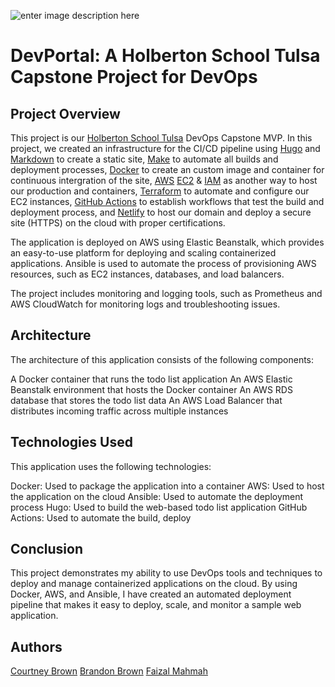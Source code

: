 ![enter image description here](https://img.freepik.com/free-vector/programmers-working-project-website-development-methodology-technical-support_335657-2472.jpg?w=1060&t=st=1680285815~exp=1680286415~hmac=4462acf16b5c21499d9d5fbda2a42c182167982c103d1ad3aabc767c575b8ae4)

# DevPortal: A Holberton School Tulsa Capstone Project for DevOps

## Project Overview
This project is our [Holberton School Tulsa](https://classes.holbertontulsa.com/software-developer-lpb/?utm_term=holberton&utm_campaign=Branded+%7C+Search&utm_source=adwords&utm_medium=ppc&hsa_acc=2236026088&hsa_cam=12521055298&hsa_grp=123058220150&hsa_ad=505333222516&hsa_src=g&hsa_tgt=kwd-300668487307&hsa_kw=holberton&hsa_mt=p&hsa_net=adwords&hsa_ver=3&gad=1&gclid=CjwKCAjwov6hBhBsEiwAvrvN6FWqHZPs0qZj4XcUGyHmDSpRxwOLWMNHoGa7PbWNLQdICZEgTdoqbhoCpncQAvD_BwE) DevOps Capstone MVP. In this project, we created an infrastructure for the CI/CD pipeline using [Hugo](https://gohugo.io/) and [Markdown](https://gohugo.io/content-management/front-matter/) to create a static site, [Make](https://www.gnu.org/software/make/manual/make.html) to automate all builds and deployment processes, [Docker](https://www.docker.com/) to create an custom image and container for continuous intergration of the site, [AWS](https://aws.amazon.com/free/?trk=fce796e8-4ceb-48e0-9767-89f7873fac3d&sc_channel=ps&ef_id=CjwKCAjwov6hBhBsEiwAvrvN6I-tEjVGjA30G3tpCTwjLnMfOSJWhJEY7n5sMZ0QixgtR7IS5MXZixoCaAkQAvD_BwE:G:s&s_kwcid=AL!4422!3!432339156150!e!!g!!aws!1644045032!68366401852&all-free-tier.sort-by=item.additionalFields.SortRank&all-free-tier.sort-order=asc&awsf.Free%20Tier%20Types=*all&awsf.Free%20Tier%20Categories=*all) [EC2](https://aws.amazon.com/pm/ec2/?trk=36c6da98-7b20-48fa-8225-4784bced9843&sc_channel=ps&ef_id=CjwKCAjwov6hBhBsEiwAvrvN6FEbNIw722riAO6FvHkgLI9ZbIoLljzUHyKKoNkIjpAQJEJJgDAq3xoCCMMQAvD_BwE:G:s&s_kwcid=AL!4422!3!467723097970!e!!g!!ec2!11198711716!118263955828) & [IAM](https://aws.amazon.com/iam/) as another way to host our production and containers, [Terraform](https://www.terraform.io/) to automate and configure our EC2 instances, [GitHub Actions](https://github.com/actions) to establish workflows that test the build and deployment process, and [Netlify](https://www.netlify.com/) to host our domain and deploy a secure site (HTTPS) on the cloud with proper certifications.

The application is deployed on AWS using Elastic Beanstalk, which provides an easy-to-use platform for deploying and scaling containerized applications. Ansible is used to automate the process of provisioning AWS resources, such as EC2 instances, databases, and load balancers.

The project includes monitoring and logging tools, such as Prometheus and AWS CloudWatch for monitoring logs and troubleshooting issues.

## Architecture
The architecture of this application consists of the following components:

A Docker container that runs the todo list application
An AWS Elastic Beanstalk environment that hosts the Docker container
An AWS RDS database that stores the todo list data
An AWS Load Balancer that distributes incoming traffic across multiple instances


## Technologies Used
This application uses the following technologies:

Docker: Used to package the application into a container
AWS: Used to host the application on the cloud
Ansible: Used to automate the deployment process
Hugo: Used to build the web-based todo list application
GitHub Actions: Used to automate the build, deploy


## Conclusion
This project demonstrates my ability to use DevOps tools and techniques to deploy and manage containerized applications on the cloud. By using Docker, AWS, and Ansible, I have created an automated deployment pipeline that makes it easy to deploy, scale, and monitor a sample web application.

## Authors

[Courtney Brown</center>](https://github.com/cbmarie255)
[Brandon Brown</center>](https://github.com/bbrown585)
[Faizal Mahmah</center>](https://github.com/fmamah777)